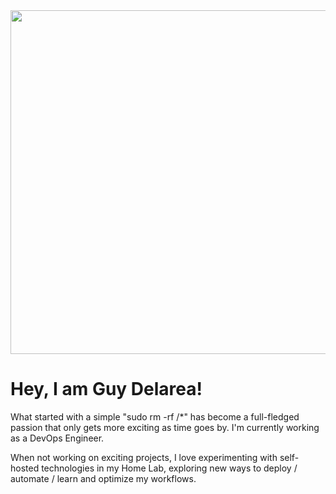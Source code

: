 <div align="center">


<img src="https://github.com/user-attachments/assets/14af2a7a-c531-460b-bc90-cb3569c6080c" width="550">

</div>

# Hey, I am Guy Delarea!
What started with a simple "sudo rm -rf /*" has become a full-fledged passion that only gets more exciting as time goes by. I'm currently working as a DevOps Engineer.


When not working on exciting projects,
I love experimenting with self-hosted technologies in my Home Lab, exploring new ways to deploy / automate / learn and optimize my workflows.
